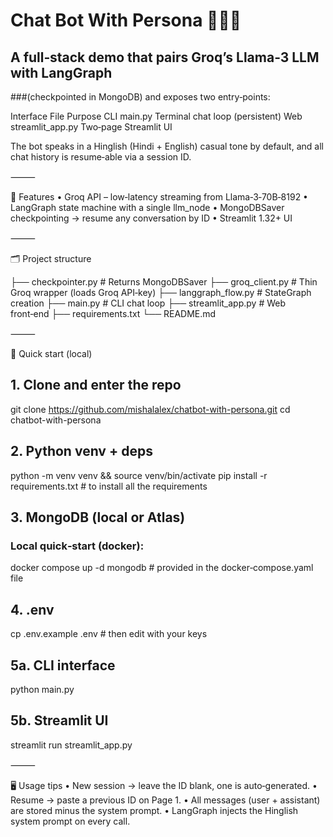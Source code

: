# Chat Bot With Persona 🤖🇮🇳

## A full‑stack demo that pairs Groq’s Llama‑3 LLM with LangGraph 
###(checkpointed in MongoDB) and exposes two entry‑points:

Interface	File	Purpose
CLI	main.py	Terminal chat loop (persistent)
Web	streamlit_app.py	Two‑page Streamlit UI

The bot speaks in a Hinglish (Hindi + English) casual tone by default, and
all chat history is resume‑able via a session ID.

⸻

🌟 Features
	•	Groq API – low‑latency streaming from Llama‑3‑70B‑8192
	•	LangGraph state machine with a single llm_node
	•	MongoDBSaver checkpointing → resume any conversation by ID
	•	Streamlit 1.32+ UI

⸻

🗂 Project structure

├── checkpointer.py      # Returns MongoDBSaver
├── groq_client.py       # Thin Groq wrapper (loads Groq API‑key)
├── langgraph_flow.py    # StateGraph creation
├── main.py              # CLI chat loop
├── streamlit_app.py     # Web front‑end
├── requirements.txt
└── README.md

⸻

🚀 Quick start (local)

## 1. Clone and enter the repo
git clone https://github.com/mishalalex/chatbot-with-persona.git
cd chatbot-with-persona

## 2. Python venv + deps
python -m venv venv && source venv/bin/activate
pip install -r requirements.txt  # to install all the requirements

## 3. MongoDB (local or Atlas)
### Local quick‑start (docker):
docker compose up -d mongodb        # provided in the docker‑compose.yaml file

## 4. .env
cp .env.example .env  # then edit with your keys

## 5a. CLI interface
python main.py

## 5b. Streamlit UI
streamlit run streamlit_app.py

⸻

🖥️ Usage tips
	•	New session → leave the ID blank, one is auto‑generated.
	•	Resume → paste a previous ID on Page 1.
	•	All messages (user + assistant) are stored minus the system prompt.
	•	LangGraph injects the Hinglish system prompt on every call.
